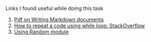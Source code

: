 Links I found useful while doing this task
1. [Pdf on Writing Markdown documents](https://dl.icdst.org/pdfs/files3/c79990b0b853932d36ddc117ce2503e3.pdf)
2. [How to repeat a code using while loop: StackOverflow](https://stackoverflow.com/questions/14907067/how-do-i-restart-a-program-based-on-user-input)
3. [Using Random module](https://pynative.com/python-random-choice/)